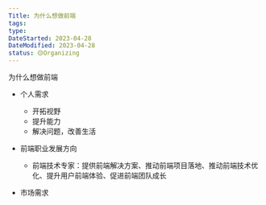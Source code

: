 ```yaml
---
Title: 为什么想做前端
tags:
type:
DateStarted: 2023-04-28
DateModified: 2023-04-28
status: 🟡Organizing
---
```


为什么想做前端

- 个人需求

  - 开拓视野
  - 提升能力
  - 解决问题，改善生活

- 前端职业发展方向

  - 前端技术专家：提供前端解决方案、推动前端项目落地、推动前端技术优化、提升用户前端体验、促进前端团队成长

- 市场需求
